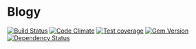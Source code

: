 # Blogy

[![Build Status][travis-badge]][travis] [![Code Climate][code-climate-badge]][code-climate] [![Test coverage][coverage-badge]][coverage] [![Gem Version][version-badge]][version] [![Dependency Status][dependencies-badge]][dependencies] 

[travis]: https://travis-ci.org/werein/blogy
[travis-badge]: https://travis-ci.org/werein/blogy.svg
[code-climate]: https://codeclimate.com/github/werein/blogy
[code-climate-badge]: https://codeclimate.com/github/werein/blogy/badges/gpa.svg
[coverage]: https://codeclimate.com/github/werein/blogy
[coverage-badge]: https://codeclimate.com/github/werein/blogy/badges/coverage.svg
[version]: http://badge.fury.io/rb/blogy
[version-badge]: https://badge.fury.io/rb/blogy.svg
[dependencies]: https://gemnasium.com/werein/blogy
[dependencies-badge]: ttps://gemnasium.com/werein/blogy.svg